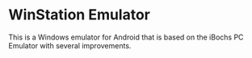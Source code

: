 # WinStation Emulator
This is a Windows emulator for Android that is based on the iBochs PC Emulator
with several improvements.
